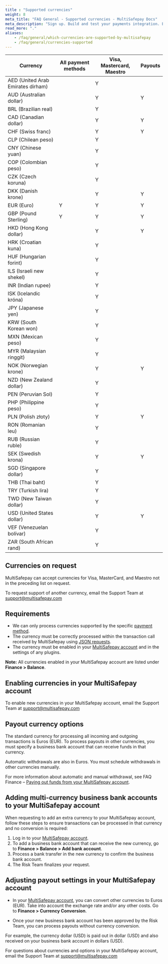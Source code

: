 ```yaml
---
title : "Supported currencies"
weight: 8
meta_title: "FAQ General - Supported currencies - MultiSafepay Docs"
meta_description: "Sign up. Build and test your payments integration. Explore our products and services. Use our API Reference, SDKs, and wrappers. Get support."
read_more: "."
aliases: 
    - /faq/general/which-currencies-are-supported-by-multisafepay
    - /faq/general/currencies-supported
---
```


| Currency  | All payment methods  | Visa, Mastercard, Maestro  | Payouts  |
|---|---|---|---|
| AED (United Arab Emirates dirham)  |   |  Y |   |
| AUD (Australian dollar)  |  | Y  | Y  |
| BRL (Brazilian real)  |   |  Y |   |
| CAD (Canadian dollar)  |   | Y  | Y  |
| CHF (Swiss franc)  |   | Y  | Y  |
| CLP (Chilean peso)  |   |  Y |   |
| CNY (Chinese yuan)  |   |  Y |   |
| COP (Colombian peso)  |   |  Y |   |
| CZK (Czech koruna)  |   |  Y |   |
| DKK (Danish krone)  |   | Y  | Y  |
| EUR (Euro)  | Y  |  Y | Y  |
| GBP (Pound Sterling)   | Y  | Y  | Y  |
| HKD (Hong Kong dollar)  |   | Y  | Y  |
| HRK (Croatian kuna)  |   |  Y |   |
| HUF (Hungarian forint)  |   |  Y |   |
| ILS (Israeli new shekel)  |   |  Y |   |
| INR (Indian rupee)  |   |  Y |   |
| ISK (Icelandic króna)  |   |  Y |   |
| JPY (Japanese yen)  |   |  Y |   |
| KRW (South Korean won)  |   |  Y |   |
| MXN (Mexican peso)  |   |  Y |   |
| MYR (Malaysian ringgit)  |   |  Y |   |
| NOK (Norwegian krone) |   | Y  | Y  |
| NZD (New Zealand dollar)  |   |  Y |   |
| PEN (Peruvian Sol)  |   |  Y |   |
| PHP (Philippine peso)  |   |  Y |   |
| PLN (Polish złoty) |   | Y  | Y  |
| RON (Romanian leu)  |   |  Y |   |
| RUB (Russian ruble) |   |  Y |   |
| SEK (Swedish krona) |   | Y  | Y  |
| SGD (Singapore dollar)  |   |  Y |   |
| THB (Thai baht)  |   |  Y |   |
| TRY (Turkish lira)  |   |  Y |   |
| TWD (New Taiwan dollar)  |   |  Y |   |
| USD (United States dollar)  |   | Y  | Y  |
| VEF (Venezuelan bolívar)  |   | Y  |   |
| ZAR (South African rand)  |   |  Y |   |

## Currencies on request

MultiSafepay can accept currencies for Visa, MasterCard, and Maestro not in the preceding list on request.

To request support of another currency, email the Support Team at <support@multisafepay.com>

## Requirements

* We can only process currencies supported by the specific [payment method](/payment-methods).
* The currency must be correctly processed within the transaction call received by MultiSafepay  using [JSON requests](/api/#orders).
* The currency must be enabled in your [MultiSafepay account](https://merchant.multisafepay.com) and in the settings of any plugins.

**Note:** All currencies enabled in your MultiSafepay account are listed under **Finance > Balance**.  

## Enabling currencies in your MultiSafepay account

To enable new currencies in your MultiSafepay account, email the Support Team at <support@multisafepay.com>

## Payout currency options

The standard currency for processing all incoming and outgoing transactions is Euros (EUR). To process payouts in other currencies, you must specify a business bank account that can receive funds in that currency.

Automatic withdrawals are also in Euros. You must schedule withdrawals in other currencies manually. 

For more information about automatic and manual withdrawal, see FAQ Finance – [Paying out funds from your MultiSafepay account](/faq/finance/paying-out-funds-from-your-multisafepay-account/). 

## Adding multi-currency business bank accounts to your MultiSafepay account

When requesting to add an extra currency to your MultiSafepay account, follow these steps to ensure transactions can be processed in that currency and no conversion is required:

1. Log in to your [MultiSafepay account](https://merchant.multisafepay.com).
2. To add a business bank account that can receive the new currency, go to **Finance > Balance > Add bank account**.
3. Process a bank transfer in the new currency to confirm the business bank account.
4. The Risk Team finalizes your request.

## Adjusting payout settings in your MultiSafepay account

* In your [MultiSafepay account](https://merchant.multisafepay.com), you can convert other currencies to Euros (EUR). Take into account the exchange rate and/or any other costs. Go to **Finance > Currency Conversion**. 

* Once your new business bank account has been approved by the Risk Team, you can process payouts without currency conversion.

For example, the currency dollar (USD) is paid out in dollar (USD) and also received on your business bank account in dollars (USD).

For questions about currencies and options in your MultiSafepay account, email the Support Team at <support@multisafepay.com>
